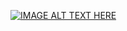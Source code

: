 [![IMAGE ALT TEXT HERE](https://img.youtube.com/vi/bLSVgMKmh8Q/0.jpg)](https://www.youtube.com/watch?v=bLSVgMKmh8Q)
